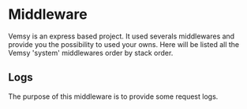 # Middleware

Vemsy is an express based project. It used severals middlewares and provide you the possibility to used your owns.
Here will be listed all the Vemsy 'system' middlewares order by stack order.

## Logs

The purpose of this middleware is to provide some request logs.
